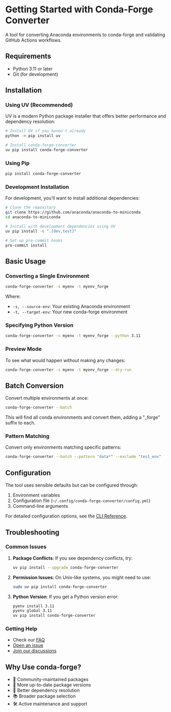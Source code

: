 # Getting Started with Conda-Forge Converter

A tool for converting Anaconda environments to conda-forge and validating GitHub Actions workflows.

## Requirements

- Python 3.11 or later
- Git (for development)

## Installation

### Using UV (Recommended)

UV is a modern Python package installer that offers better performance and dependency resolution:

```bash
# Install UV if you haven't already
python -m pip install uv

# Install conda-forge-converter
uv pip install conda-forge-converter
```

### Using Pip

```bash
pip install conda-forge-converter
```

### Development Installation

For development, you'll want to install additional dependencies:

```bash
# Clone the repository
git clone https://github.com/anaconda/anaconda-to-miniconda
cd anaconda-to-miniconda

# Install with development dependencies using UV
uv pip install -e ".[dev,test]"

# Set up pre-commit hooks
pre-commit install
```

## Basic Usage

### Converting a Single Environment

```bash
conda-forge-converter -s myenv -t myenv_forge
```

Where:

- `-s, --source-env`: Your existing Anaconda environment
- `-t, --target-env`: Your new conda-forge environment

### Specifying Python Version

```bash
conda-forge-converter -s myenv -t myenv_forge --python 3.11
```

### Preview Mode

To see what would happen without making any changes:

```bash
conda-forge-converter -s myenv -t myenv_forge --dry-run
```

## Batch Conversion

Convert multiple environments at once:

```bash
conda-forge-converter --batch
```

This will find all conda environments and convert them, adding a "\_forge" suffix to each.

### Pattern Matching

Convert only environments matching specific patterns:

```bash
conda-forge-converter --batch --pattern "data*" --exclude "test_env"
```

## Configuration

The tool uses sensible defaults but can be configured through:

1. Environment variables
1. Configuration file (`~/.config/conda-forge-converter/config.yml`)
1. Command-line arguments

For detailed configuration options, see the [CLI Reference](cli-reference.md).

## Troubleshooting

### Common Issues

1. **Package Conflicts**: If you see dependency conflicts, try:

   ```bash
   uv pip install --upgrade conda-forge-converter
   ```

1. **Permission Issues**: On Unix-like systems, you might need to use:

   ```bash
   sudo uv pip install conda-forge-converter
   ```

1. **Python Version**: If you get a Python version error:

   ```bash
   pyenv install 3.11
   pyenv global 3.11
   uv pip install conda-forge-converter
   ```

### Getting Help

- Check our [FAQ](faq.md)
- [Open an issue](https://github.com/anaconda/anaconda-to-miniconda/issues)
- [Join our discussions](https://github.com/anaconda/anaconda-to-miniconda/discussions)

## Why Use conda-forge?

- 🏢 Community-maintained packages
- 🔄 More up-to-date package versions
- 🧩 Better dependency resolution
- 📚 Broader package selection
- 🛠️ Active maintenance and support
